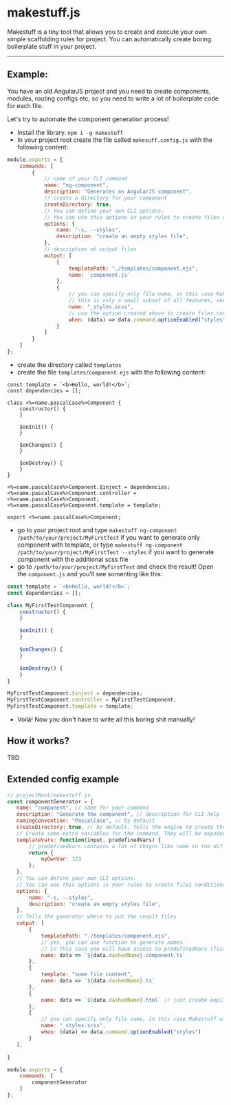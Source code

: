 # makestuff.js
Makestuff is a tiny tool that allows you to create and execute your own simple scaffolding rules for project.
You can automatically create boring boilerplate stuff in your project.

----------------

## Example:
You have an old AngularJS project and you need to create components, modules, routing configs etc, so you need to write a lot of boilerplate code for each file.

Let's try to automate the component generation process!

- Install the library. `npm i -g makestuff`
- In your project root create the file called `makesuff.config.js` with the following content:
```js
module.exports = {
    commands: [
        {
            // name of your CLI command
            name: "ng-component",
            description: "Generates an AngularJS component",
            // create a directory for your component
            createDirectory: true,
            // You can define your own CLI options.
            // You can use this options in your rules to create files conditionally
            options: {
                name: "-s, --styles",
                description: "create an empty styles file",
            },
            // description of output files
            output: [
                {
                    templatePath: "./templates/component.ejs",
                    name: `component.js`
                },
                {
                    // you can specify only file name, in this case Makestuff will create the empty file for you
                    // this is only a small subset of all features, see the detailed description below
                    name: "_styles.scss",
                    // use the option created above to create files conditionally
                    when: (data) => data.command.optionEnabled("styles")
                }
            ]
        }
    ]
};
```
- create the directory called `templates`
- create the file `templates/component.ejs` with the following content:
```ejs
const template = `<b>Hello, world!</b>`;
const dependencies = [];

class <%=name.pascalCase%>Component {
    constructor() {
    }

    $onInit() {
    }

    $onChanges() {
    }

    $onDestroy() {
    }
}

<%=name.pascalCase%>Component.$inject = dependencies;
<%=name.pascalCase%>Component.controller = <%=name.pascalCase%>Component;
<%=name.pascalCase%>Component.template = template;

export <%=name.pascalCase%>Component;
```
- go to your project root and type `makestuff ng-component /path/to/your/project/MyFirstTest` if you want to generate only component with template, or type `makestuff ng-component /path/to/your/project/MyFirstTest --styles` if you want to generate component with the additional scss file
- go to `/path/to/your/project/MyFirstTest` and check the result! Open the `component.js` and you'll see somenting like this:

```js
const template = `<b>Hello, world!</b>`;
const dependencies = [];

class MyFirstTestComponent {
    constructor() {
    }

    $onInit() {
    }

    $onChanges() {
    }

    $onDestroy() {
    }
}

MyFirstTestComponent.$inject = dependencies;
MyFirstTestComponent.controller = MyFirstTestComponent;
MyFirstTestComponent.template = template;
```
- Voilà! Now you don't have to write all this boring shit manually!

## How it works?
TBD

## Extended config example

```js
// projectRoot/makestuff.js
const componentGenerator = {
   name: "component", // name for your command
   description: "Generate the component", // description for CLI help
   namingConvention: "PascalCase", // by default
   createDirectory: true, // by default. Tells the engine to create the folder, name based on naming convention
   // Create some extra variables for the command. They will be exposed to the templates inside the object called `custom`
   templateVars: function(input, predefinedVars) {
       // predefinedVars contains a lot of thigns like name in the different cases etc.
       return {
           myOwnVar: 123
       };
   },
   // You can define your own CLI options.
   // You can use this options in your rules to create files conditionally
   options: {
       name: "-s, --styles",
       description: "create an empty styles file",
   },
   // Tells the generator where to put the result files
   output: [
       {
           templatePath: "./templates/component.ejs",
           // yes, you can use function to generate names.
           // In this case you will have access to predefinedVars (fist parameter)
           name: data => `${data.dashedName}.component.ts`
       },
       {
           template: "some file content",
           name: data => `${data.dashedName}.ts`
       },
       {
           name: data => `${data.dashedName}.html` // just create emplty file
       },
       {
           // you can specify only file name, in this case Makestuff will create the empty file for you
           name: "_styles.scss",
           when: (data) => data.command.optionEnabled("styles")
       }
   ],

}

module.exports = {
    commands: [
        componentGenerator
    ]
};
```
